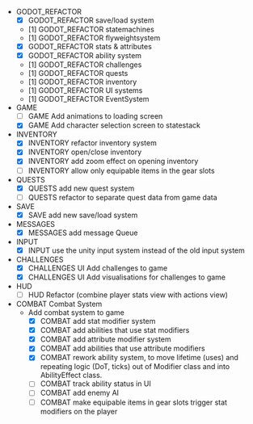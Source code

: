 - GODOT_REFACTOR
    - [x] GODOT_REFACTOR save/load system
    - [1] GODOT_REFACTOR statemachines
    - [1] GODOT_REFACTOR flyweightsystem
    - [x] GODOT_REFACTOR stats & attributes
    - [x] GODOT_REFACTOR ability system
    - [1] GODOT_REFACTOR challenges
    - [1] GODOT_REFACTOR quests
    - [1] GODOT_REFACTOR inventory
    - [1] GODOT_REFACTOR UI systems
    - [1] GODOT_REFACTOR EventSystem
- GAME
    - [ ] GAME Add animations to loading screen
    - [x] GAME Add character selection screen to statestack
- INVENTORY
    - [x] INVENTORY refactor inventory system
    - [x] INVENTORY open/close inventory
    - [x] INVENTORY add zoom effect on opening inventory
    - [ ] INVENTORY allow only equipable items in the gear slots
- QUESTS
    - [x] QUESTS add new quest system
    - [ ] QUESTS refactor to separate quest data from game data
- SAVE
    - [x] SAVE add new save/load system
- MESSAGES
    - [x] MESSAGES add message Queue
- INPUT
    - [x] INPUT use the unity input system instead of the old input system 
- CHALLENGES
    - [x] CHALLENGES UI Add challenges to game
    - [x] CHALLENGES UI Add visualisations for challenges to game
- HUD
    - [ ] HUD Refactor (combine player stats view with actions view)
- COMBAT Combat System
    - Add combat system to game
        - [x] COMBAT add stat modifier system
        - [x] COMBAT add abilities that use stat modifiers
        - [x] COMBAT add attribute modifier system
        - [x] COMBAT add abilities that use attribute modifiers
        - [x] COMBAT rework ability system, to move lifetime (uses) and repeating logic (DoT, ticks) out of Modifier class and into AbilityEffect class.
        - [ ] COMBAT track ability status in UI
        - [ ] COMBAT add enemy AI
        - [ ] COMBAT make equipable items in gear slots trigger stat modifiers on the player
